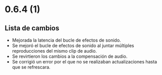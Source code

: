 # 0.6.4 (1)

## Lista de cambios

- Mejorada la latencia del bucle de efectos de sonido.
- Se mejoró el bucle de efectos de sonido al juntar múltiples reproducciones del mismo clip de audio.
- Se revirtieron los cambios a la compensación de audio.
- Se corrigió un error por el que no se realizaban actualizaciones hasta que se refrescara.
